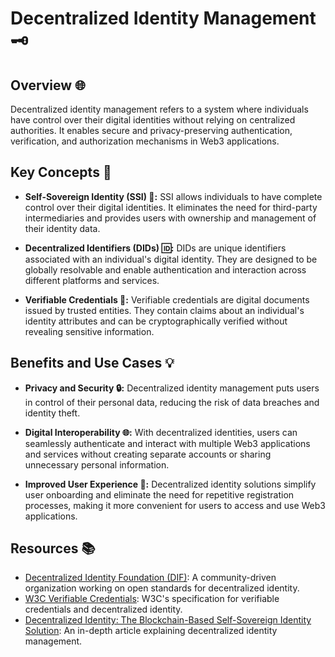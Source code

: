 # Decentralized Identity Management 🗝️

## Overview 🌐

Decentralized identity management refers to a system where individuals have control over their digital identities without relying on centralized authorities. It enables secure and privacy-preserving authentication, verification, and authorization mechanisms in Web3 applications.

## Key Concepts 🧩

- **Self-Sovereign Identity (SSI) 👑:** SSI allows individuals to have complete control over their digital identities. It eliminates the need for third-party intermediaries and provides users with ownership and management of their identity data.

- **Decentralized Identifiers (DIDs) 🆔:** DIDs are unique identifiers associated with an individual's digital identity. They are designed to be globally resolvable and enable authentication and interaction across different platforms and services.

- **Verifiable Credentials 📜:** Verifiable credentials are digital documents issued by trusted entities. They contain claims about an individual's identity attributes and can be cryptographically verified without revealing sensitive information.

## Benefits and Use Cases 💡

- **Privacy and Security 🔒:** Decentralized identity management puts users in control of their personal data, reducing the risk of data breaches and identity theft.

- **Digital Interoperability 🌐:** With decentralized identities, users can seamlessly authenticate and interact with multiple Web3 applications and services without creating separate accounts or sharing unnecessary personal information.

- **Improved User Experience 🚀:** Decentralized identity solutions simplify user onboarding and eliminate the need for repetitive registration processes, making it more convenient for users to access and use Web3 applications.

## Resources 📚

- [Decentralized Identity Foundation (DIF)](https://identity.foundation/): A community-driven organization working on open standards for decentralized identity.
- [W3C Verifiable Credentials](https://www.w3.org/TR/vc-data-model/): W3C's specification for verifiable credentials and decentralized identity.
- [Decentralized Identity: The Blockchain-Based Self-Sovereign Identity Solution](https://www.toptal.com/blockchain/decentralized-identity-blockchain): An in-depth article explaining decentralized identity management.
